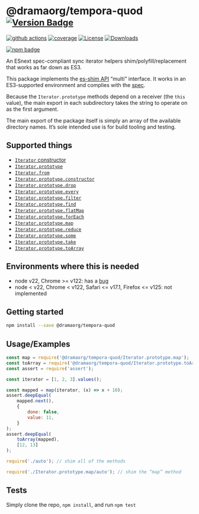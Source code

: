 # @dramaorg/tempora-quod <sup>[![Version Badge][npm-version-svg]][package-url]</sup>

[![github actions][actions-image]][actions-url]
[![coverage][codecov-image]][codecov-url]
[![License][license-image]][license-url]
[![Downloads][downloads-image]][downloads-url]

[![npm badge][npm-badge-png]][package-url]

An ESnext spec-compliant sync iterator helpers shim/polyfill/replacement that works as far down as ES3.

This package implements the [es-shim API](https://github.com/es-shims/api) “multi” interface. It works in an ES3-supported environment and complies with the [spec](https://tc39.es/ecma262/#sec-additional-properties-of-the-string.prototype-object).

Because the `Iterator.prototype` methods depend on a receiver (the `this` value), the main export in each subdirectory takes the string to operate on as the first argument.

The main export of the package itself is simply an array of the available directory names. It’s sole intended use is for build tooling and testing.

## Supported things

 - [`Iterator` constructor](https://tc39.es/proposal-iterator-helpers/#sec-iterator-constructor)
 - [`Iterator.prototype`](https://tc39.es/proposal-iterator-helpers/#sec-iterator.prototype)
 - [`Iterator.from`](https://tc39.es/proposal-iterator-helpers/#sec-iterator.from)
 - [`Iterator.prototype.constructor`](https://tc39.es/proposal-iterator-helpers/#sec-iteratorprototype.constructor)
 - [`Iterator.prototype.drop`](https://tc39.es/proposal-iterator-helpers/#sec-iteratorprototype.drop)
 - [`Iterator.prototype.every`](https://tc39.es/proposal-iterator-helpers/#sec-iteratorprototype.every)
 - [`Iterator.prototype.filter`](https://tc39.es/proposal-iterator-helpers/#sec-iteratorprototype.filter)
 - [`Iterator.prototype.find`](https://tc39.es/proposal-iterator-helpers/#sec-iteratorprototype.find)
 - [`Iterator.prototype.flatMap`](https://tc39.es/proposal-iterator-helpers/#sec-iteratorprototype.flatmap)
 - [`Iterator.prototype.forEach`](https://tc39.es/proposal-iterator-helpers/#sec-iteratorprototype.foreach)
 - [`Iterator.prototype.map`](https://tc39.es/proposal-iterator-helpers/#sec-iteratorprototype.map)
 - [`Iterator.prototype.reduce`](https://tc39.es/proposal-iterator-helpers/#sec-iteratorprototype.reduce)
 - [`Iterator.prototype.some`](https://tc39.es/proposal-iterator-helpers/#sec-iteratorprototype.some)
 - [`Iterator.prototype.take`](https://tc39.es/proposal-iterator-helpers/#sec-iteratorprototype.take)
 - [`Iterator.prototype.toArray`](https://tc39.es/proposal-iterator-helpers/#sec-iteratorprototype.toarray)

## Environments where this is needed

 - node v22, Chrome >= v122: has a [bug](https://issues.chromium.org/issues/336839115)
 - node < v22, Chrome < v122, Safari <= v17.1, Firefox <= v125: not implemented

## Getting started

```sh
npm install --save @dramaorg/tempora-quod
```

## Usage/Examples

```js
const map = require('@dramaorg/tempora-quod/Iterator.prototype.map');
const toArray = require('@dramaorg/tempora-quod/Iterator.prototype.toArray');
const assert = require('assert');

const iterator = [1, 2, 3].values();

const mapped = map(iterator, (x) => x + 10);
assert.deepEqual(
	mapped.next(),
    {
        done: false,
        value: 11,
    }
);
assert.deepEqual(
    toArray(mapped),
    [12, 13]
);
```

```js
require('./auto'); // shim all of the methods

require('./Iterator.prototype.map/auto'); // shim the “map” method
```

## Tests
Simply clone the repo, `npm install`, and run `npm test`

[package-url]: https://npmjs.org/package/@dramaorg/tempora-quod
[npm-version-svg]: https://versionbadg.es/dramaorg/tempora-quod.svg
[deps-svg]: https://david-dm.org/dramaorg/tempora-quod.svg
[deps-url]: https://david-dm.org/dramaorg/tempora-quod
[dev-deps-svg]: https://david-dm.org/dramaorg/tempora-quod/dev-status.svg
[dev-deps-url]: https://david-dm.org/dramaorg/tempora-quod#info=devDependencies
[npm-badge-png]: https://nodei.co/npm/@dramaorg/tempora-quod.png?downloads=true&stars=true
[license-image]: https://img.shields.io/npm/l/@dramaorg/tempora-quod.svg
[license-url]: LICENSE
[downloads-image]: https://img.shields.io/npm/dm/@dramaorg/tempora-quod.svg
[downloads-url]: https://npm-stat.com/charts.html?package=@dramaorg/tempora-quod
[codecov-image]: https://codecov.io/gh/dramaorg/tempora-quod/branch/main/graphs/badge.svg
[codecov-url]: https://app.codecov.io/gh/dramaorg/tempora-quod/
[actions-image]: https://img.shields.io/endpoint?url=https://github-actions-badge-u3jn4tfpocch.runkit.sh/dramaorg/tempora-quod
[actions-url]: https://github.com/dramaorg/tempora-quod/actions
